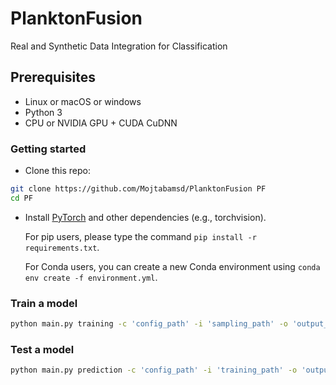 # PlanktonFusion
Real and Synthetic Data Integration for Classification


## Prerequisites
- Linux or macOS or windows
- Python 3
- CPU or NVIDIA GPU + CUDA CuDNN

### Getting started
- Clone this repo:
```bash
git clone https://github.com/Mojtabamsd/PlanktonFusion PF
cd PF
```

- Install [PyTorch](http://pytorch.org) and other dependencies (e.g., torchvision).

  For pip users, please type the command `pip install -r requirements.txt`.

  For Conda users,  you can create a new Conda environment using `conda env create -f environment.yml`.


### Train a model
```bash
python main.py training -c 'config_path' -i 'sampling_path' -o 'output_path'
```

### Test a model
```bash
python main.py prediction -c 'config_path' -i 'training_path' -o 'output_path'
```
